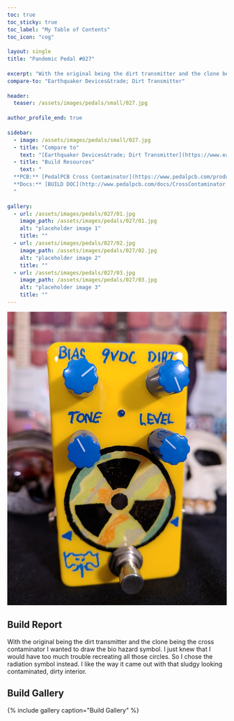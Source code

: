```yaml
---
toc: true
toc_sticky: true
toc_label: "My Table of Contents"
toc_icon: "cog"

layout: single
title: "Pandemic Pedal #027"

excerpt: "With the original being the dirt transmitter and the clone being the cross contaminator I wanted to draw the bio hazard symbol. I just knew that I would have too much trouble recreating all those circles. So I chose the radiation symbol instead. I like the way it came out with that sludgy looking contaminated, dirty interior."
compare-to: "Earthquaker Devices&trade; Dirt Transmitter"

header:
  teaser: /assets/images/pedals/small/027.jpg

author_profile_end: true

sidebar:
  - image: /assets/images/pedals/small/027.jpg
  - title: "Compare to"
    text: "[Earthquaker Devices&trade; Dirt Transmitter](https://www.earthquakerdevices.com/dirt-transmitter)"
  - title: "Build Resources"
    text: "
  **PCB:** [PedalPCB Cross Contaminator](https://www.pedalpcb.com/product/cross-contaminator/)<br>
  **Docs:** [BUILD DOC](http://www.pedalpcb.com/docs/CrossContaminator.pdf)
  "

gallery:
  - url: /assets/images/pedals/027/01.jpg
    image_path: /assets/images/pedals/027/01.jpg
    alt: "placeholder image 1"
    title: ""
  - url: /assets/images/pedals/027/02.jpg
    image_path: /assets/images/pedals/027/02.jpg
    alt: "placeholder image 2"
    title: ""
  - url: /assets/images/pedals/027/03.jpg
    image_path: /assets/images/pedals/027/03.jpg
    alt: "placeholder image 3"
    title: ""
---
```


[![header](/assets/images/pedals/027.jpg)](/assets/images/pedals/027.jpg)

## Build Report ##

With the original being the dirt transmitter and the clone being the cross contaminator I wanted to draw the bio hazard symbol. I just knew that I would have too much trouble recreating all those circles. So I chose the radiation symbol instead. I like the way it came out with that sludgy looking contaminated, dirty interior.

## Build Gallery ##

{% include gallery caption="Build Gallery" %}